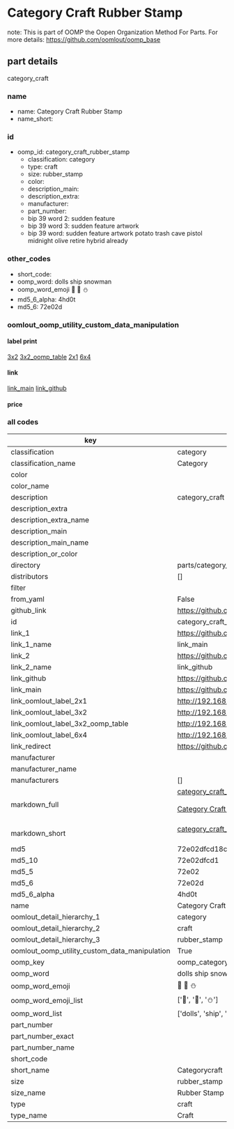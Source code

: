# Category Craft Rubber Stamp  

note: This is part of OOMP the Oopen Organization Method For Parts. For more details: https://github.com/oomlout/oomp_base

##  part details
  



category_craft



### name
* name: Category Craft Rubber Stamp
* name_short: 
### id
* oomp_id: category_craft_rubber_stamp
  * classification: category
  * type: craft
  * size: rubber_stamp
  * color: 
  * description_main: 
  * description_extra: 
  * manufacturer: 
  * part_number: 
  * bip 39 word 2: sudden feature
  * bip 39 word 3: sudden feature artwork
  * bip 39 word: sudden feature artwork potato trash cave pistol midnight olive retire hybrid already

### other_codes
* short_code: 
* oomp_word: dolls ship snowman
* oomp_word_emoji :dolls: :ship: :snowman:
* md5_6_alpha: 4hd0t
* md5_6: 72e02d






### oomlout_oomp_utility_custom_data_manipulation
#### label print
[3x2](http://192.168.1.245:1112/?label=oomp%204hd0t)
[3x2_oomp_table](http://192.168.1.108:1112/?label=oomp%204hd0t)
[2x1](http://192.168.1.242:1112/?label=oomp%204hd0t)
[6x4](http://192.168.1.55:1112/?label=oomp%204hd0t)    

#### link

[link_main](https://github.com/oomlout/oomlout_oomp_version_1_messy/tree/main/parts/category_craft_rubber_stamp) [link_github](https://github.com/oomlout/oomlout_oomp_version_1_messy/tree/main/parts/category_craft_rubber_stamp)                             

#### price







### all codes 
| key | value |  
| --- | --- |  
| classification | category |  
| classification_name | Category |  
| color |  |  
| color_name |  |  
| description | category_craft |  
| description_extra |  |  
| description_extra_name |  |  
| description_main |  |  
| description_main_name |  |  
| description_or_color |   |  
| directory | parts/category_craft_rubber_stamp |  
| distributors | [] |  
| filter |  |  
| from_yaml | False |  
| github_link | https://github.com/oomlout/oomlout_oomp_part_src/tree/main/parts/category_craft_rubber_stamp |  
| id | category_craft_rubber_stamp |  
| link_1 | https://github.com/oomlout/oomlout_oomp_version_1_messy/tree/main/parts/category_craft_rubber_stamp |  
| link_1_name | link_main |  
| link_2 | https://github.com/oomlout/oomlout_oomp_version_1_messy/tree/main/parts/category_craft_rubber_stamp |  
| link_2_name | link_github |  
| link_github | https://github.com/oomlout/oomlout_oomp_version_1_messy/tree/main/parts/category_craft_rubber_stamp |  
| link_main | https://github.com/oomlout/oomlout_oomp_version_1_messy/tree/main/parts/category_craft_rubber_stamp |  
| link_oomlout_label_2x1 | http://192.168.1.242:1112/?label=oomp%204hd0t |  
| link_oomlout_label_3x2 | http://192.168.1.245:1112/?label=oomp%204hd0t |  
| link_oomlout_label_3x2_oomp_table | http://192.168.1.108:1112/?label=oomp%204hd0t |  
| link_oomlout_label_6x4 | http://192.168.1.55:1112/?label=oomp%204hd0t |  
| link_redirect | https://github.com/oomlout/oomlout_oomp_version_1_messy/tree/main/parts/category_craft_rubber_stamp |  
| manufacturer |  |  
| manufacturer_name |  |  
| manufacturers | [] |  
| markdown_full | [category_craft_rubber_stamp](none)<br>[](none)<br>[Category Craft Rubber Stamp](none)<br><br> |  
| markdown_short | [category_craft_rubber_stamp](none)<br><br> |  
| md5 | 72e02dfcd18c74ac9373ba8c1a550ec4 |  
| md5_10 | 72e02dfcd1 |  
| md5_5 | 72e02 |  
| md5_6 | 72e02d |  
| md5_6_alpha | 4hd0t |  
| name | Category Craft Rubber Stamp |  
| oomlout_detail_hierarchy_1 | category |  
| oomlout_detail_hierarchy_2 | craft |  
| oomlout_detail_hierarchy_3 | rubber_stamp |  
| oomlout_oomp_utility_custom_data_manipulation | True |  
| oomp_key | oomp_category_craft_rubber_stamp |  
| oomp_word | dolls ship snowman |  
| oomp_word_emoji | :dolls: :ship: :snowman: |  
| oomp_word_emoji_list | [':dolls:', ':ship:', ':snowman:'] |  
| oomp_word_list | ['dolls', 'ship', 'snowman'] |  
| part_number |  |  
| part_number_exact |  |  
| part_number_name |  |  
| short_code |  |  
| short_name | Categorycraft |  
| size | rubber_stamp |  
| size_name | Rubber Stamp |  
| type | craft |  
| type_name | Craft |  
